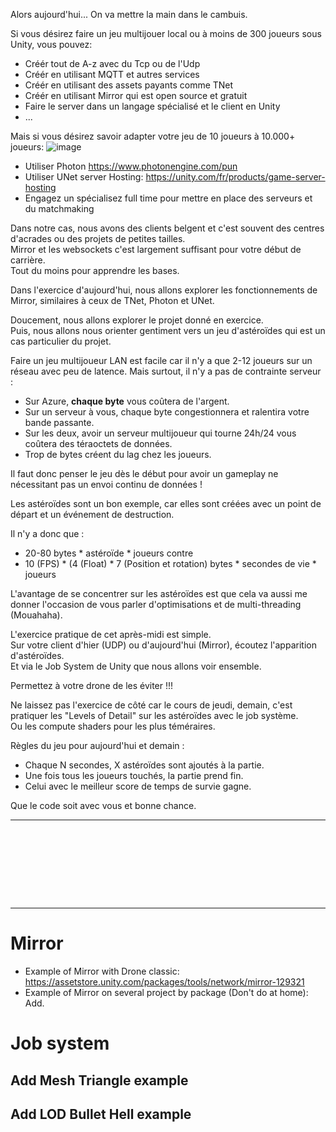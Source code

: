 
Alors aujourd'hui... On va mettre la main dans le cambuis.

Si vous désirez faire un jeu multijouer local ou à moins de 300 joueurs sous Unity, vous pouvez:
- Créér tout de A-z avec du Tcp ou de l'Udp
- Créér en utilisant MQTT et autres services
- Créér en utilisant des assets payants comme TNet
- Créér en utilisant Mirror qui est open source et gratuit
- Faire le server dans un langage spécialisé et le client en Unity
- ...
  
Mais si vous désirez savoir adapter votre jeu de 10 joueurs à 10.000+ joueurs:
![image](https://github.com/EloiStree/2024_07_01_HelloUnityDroneSoccerMons/assets/20149493/d6e2162b-613d-4586-9f54-eeb802d0e288)
- Utiliser Photon https://www.photonengine.com/pun
- Utiliser UNet server Hosting: https://unity.com/fr/products/game-server-hosting  
- Engagez un spécialisez full time pour mettre en place des serveurs et du matchmaking  


Dans notre cas, nous avons des clients belgent et c'est souvent des centres d'acrades ou des projets de petites tailles.  
Mirror et les websockets c'est largement suffisant pour votre début de carrière.  
Tout du moins pour apprendre les bases.  

Dans l'exercice d'aujourd'hui, nous allons explorer les fonctionnements de Mirror, similaires à ceux de TNet, Photon et UNet.  

Doucement, nous allons explorer le projet donné en exercice.  
Puis, nous allons nous orienter gentiment vers un jeu d'astéroïdes qui est un cas particulier du projet.  

Faire un jeu multijoueur LAN est facile car il n'y a que 2-12 joueurs sur un réseau avec peu de latence.
Mais surtout, il n'y a pas de contrainte serveur :  
- Sur Azure, **chaque byte** vous coûtera de l'argent.
- Sur un serveur à vous, chaque byte congestionnera et ralentira votre bande passante.
- Sur les deux, avoir un serveur multijoueur qui tourne 24h/24 vous coûtera des téraoctets de données.
- Trop de bytes créent du lag chez les joueurs.

Il faut donc penser le jeu dès le début pour avoir un gameplay ne nécessitant pas un envoi continu de données !

Les astéroïdes sont un bon exemple, car elles sont créées avec un point de départ et un événement de destruction.

Il n'y a donc que :
- 20-80 bytes * astéroïde * joueurs
contre
- 10 (FPS) * (4 (Float) * 7 (Position et rotation) bytes * secondes de vie * joueurs

L'avantage de se concentrer sur les astéroïdes est que cela va aussi me donner l'occasion de vous parler d'optimisations et de multi-threading (Mouahaha).  

L'exercice pratique de cet après-midi est simple.  
Sur votre client d'hier (UDP) ou d'aujourd'hui (Mirror), écoutez l'apparition d'astéroïdes.  
Et via le Job System de Unity que nous allons voir ensemble.  

Permettez à votre drone de les éviter !!!  

Ne laissez pas l'exercice de côté car le cours de jeudi, demain, c'est pratiquer les "Levels of Detail" sur les astéroïdes avec le job système.  
Ou les compute shaders pour les plus téméraires.  

Règles du jeu pour aujourd'hui et demain :  
- Chaque N secondes, X astéroïdes sont ajoutés à la partie.  
- Une fois tous les joueurs touchés, la partie prend fin.  
- Celui avec le meilleur score de temps de survie gagne.  
  
Que le code soit avec vous et bonne chance.  


--------------------------

```









```
--------------------------

# Mirror

- Example of Mirror with Drone classic: https://assetstore.unity.com/packages/tools/network/mirror-129321
- Example of Mirror on several project by package (Don't do at home): Add. 


# Job system

## Add Mesh Triangle example

## Add LOD Bullet Hell example
